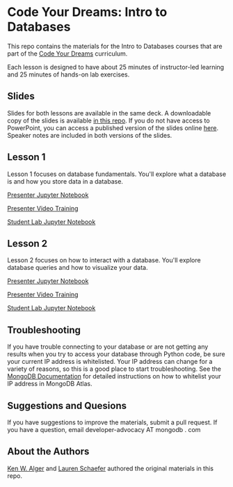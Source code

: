 # Code Your Dreams:  Intro to Databases

This repo contains the materials for the Intro to Databases courses that are part of the [Code Your Dreams](https://www.codeyourdreams.org) curriculum.  

Each lesson is designed to have about 25 minutes of instructor-led learning and 25 minutes of hands-on lab exercises.

## Slides

Slides for both lessons are available in the same deck.  A downloadable copy of the slides is available [in this repo](Code%20Your%20Dreams_%20Intro%20to%20Databases.pptx).  If you do not have access to PowerPoint, you can access a published version of the slides online [here](http://bit.ly/cyd-slides).  Speaker notes are included in both versions of the slides.

## Lesson 1

Lesson 1 focuses on database fundamentals.  You'll explore what a database is and how you store data in a database.

[Presenter Jupyter Notebook](https://github.com/mongodb-developer/CodeYourDreams/blob/master/IntroToDatabasesLesson1.ipynb)

[Presenter Video Training](https://www.youtube.com/playlist?list=PL0vH8g1RcYU2WjMSrngVvKOmEwb8K4NE1)

[Student Lab Jupyter Notebook](https://github.com/mongodb-developer/CodeYourDreams/blob/master/IntroToDatabasesLab1.ipynb)

## Lesson 2

Lesson 2 focuses on how to interact with a database.  You'll explore database queries and how to visualize your data.

[Presenter Jupyter Notebook](https://github.com/mongodb-developer/CodeYourDreams/blob/master/IntroToDatabasesLesson2.ipynb)

[Presenter Video Training](https://www.youtube.com/playlist?list=PL0vH8g1RcYU1u8WodHSY3rK9eulB9foXW)

[Student Lab Jupyter Notebook](https://github.com/mongodb-developer/CodeYourDreams/blob/master/IntroToDatabasesLab2.ipynb)

## Troubleshooting

If you have trouble connecting to your database or are not getting any results when you try to access your database through Python code, be sure your current IP address is whitelisted.  Your IP address can change for a variety of reasons, so this is a good place to start troubleshooting.  See the [MongoDB Documentation](http://bit.ly/cyd-atlas) for detailed instructions on how to whitelist your IP address in MongoDB Atlas.

## Suggestions and Quesions

If you have suggestions to improve the materials, submit a pull request.  If you have a question, email developer-advocacy AT mongodb . com

## About the Authors

[Ken W. Alger](https://github.com/kenwalger) and [Lauren Schaefer](https://github.com/ljhaywar) authored the original materials in this repo.  
